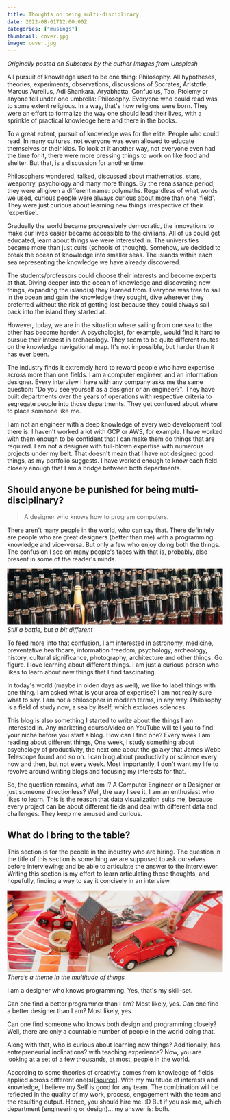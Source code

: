 ```yaml
---
title: Thoughts on being multi-disciplinary
date: 2022-08-01T12:00:00Z
categories: ["musings"]
thumbnail: cover.jpg
image: cover.jpg
---
```


_Originally posted on Substack by the author_
_Images from Unsplash_

All pursuit of knowledge used to be one thing: Philosophy. All hypotheses, theories, experiments, observations, discussions of Socrates, Aristotle, Marcus Aurelius, Adi Shankara, Aryabhatta, Confucius, Tao, Ptolemy or anyone fell under one umbrella: Philosophy. Everyone who could read was to some extent religious. In a way, that's how religions were born. They were an effort to formalize the way one should lead their lives, with a sprinkle of practical knowledge here and there in the books.

To a great extent, pursuit of knowledge was for the elite. People who could read. In many cultures, not everyone was even allowed to educate themselves or their kids. To look at it another way, not everyone even had the time for it, there were more pressing things to work on like food and shelter. But that, is a discussion for another time.

Philosophers wondered, talked, discussed about mathematics, stars, weaponry, psychology and many more things. By the renaissance period, they were all given a different name: polymaths. Regardless of what words we used, curious people were always curious about more than one 'field'. They were just curious about learning new things irrespective of their 'expertise'.

Gradually the world became progressively democratic, the innovations to make our lives easier became accessible to the civilians. All of us could get educated, learn about things we were interested in. The universities became more than just cults (schools of thought). Somehow, we decided to break the ocean of knowledge into smaller seas. The islands within each sea representing the knowledge we have already discovered.

The students/professors could choose their interests and become experts at that. Diving deeper into the ocean of knowledge and discovering new things, expanding the island(s) they learned from. Everyone was free to sail in the ocean and gain the knowledge they sought, dive wherever they preferred without the risk of getting lost because they could always sail back into the island they started at.

However, today, we are in the situation where sailing from one sea to the other has become harder. A psychologist, for example, would find it hard to pursue their interest in archaeology. They seem to be quite different routes on the knowledge navigational map. It's not impossible, but harder than it has ever been.

The industry finds it extremely hard to reward people who have expertise across more than one fields. I am a computer engineer, and an information designer. Every interview I have with any company asks me the same question: "Do you see yourself as a designer or an engineer?". They have built departments over the years of operations with respective criteria to segregate people into those departments. They get confused about where to place someone like me.

I am not an engineer with a deep knowledge of every web development tool there is. I haven't worked a lot with GCP or AWS, for example. I have worked with them enough to be confident that I can make them do things that are required. I am not a designer with full-blown expertise with numerous projects under my belt. That doesn't mean that I have not designed good things, as my portfolio suggests. I have worked enough to know each field closely enough that I am a bridge between both departments.

## Should anyone be punished for being multi-disciplinary?

> A designer who knows how to program computers.

There aren't many people in the world, who can say that. There definitely are people who are great designers (better than me) with a programming knowledge and vice-versa. But only a few who enjoy doing both the things. The confusion I see on many people's faces with that is, probably, also present in some of the reader's minds.

![A collection of nicely arranged bottles with the same shape and contents, except one that stands out](stand-out.webp)
_Still a bottle, but a bit different_

To feed more into that confusion, I am interested in astronomy, medicine, preventative healthcare, information freedom, psychology, archeology, history, cultural significance, photography, architecture and other things. Go figure. I love learning about different things. I am just a curious person who likes to learn about new things that I find fascinating.

In today's world (maybe in olden days as well), we like to label things with one thing. I am asked what is your area of expertise? I am not really sure what to say. I am not a philosopher in modern terms, in any way. Philosophy is a field of study now, a sea by itself, which excludes sciences.

This blog is also something I started to write about the things I am interested in. Any marketing course/video on YouTube will tell you to find your niche before you start a blog. How can I find one? Every week I am reading about different things, One week, I study something about psychology of productivity, the next one about the galaxy that James Webb Telescope found and so on. I can blog about productivity or science every now and then, but not every week. Most importantly, I don't want my life to revolve around writing blogs and focusing my interests for that.

So, the question remains, what am I? A Computer Engineer or a Designer or just someone directionless? Well, the way I see it, I am an enthusiast who likes to learn. This is the reason that data visualization suits me, because every project can be about different fields and deal with different data and challenges. They keep me amused and curious.

## What do I bring to the table?

This section is for the people in the industry who are hiring. The question in the title of this section is something we are supposed to ask ourselves before interviewing; and be able to articulate the answer to the interviewer. Writing this section is my effort to learn articulating those thoughts, and hopefully, finding a way to say it concisely in an interview.

![Table top with collection of things which are quite different from each other with a common theme of red colour](table.webp)
_There’s a theme in the multitude of things_

I am a designer who knows programming. Yes, that's my skill-set.

Can one find a better programmer than I am? Most likely, yes.
Can one find a better designer than I am? Most likely, yes.

Can one find someone who knows both design and programming closely? Well, there are only a countable number of people in the world doing that.

Along with that, who is curious about learning new things? Additionally, has entrepreneurial inclinations? with teaching experience? Now, you are looking at a set of a few thousands, at most, people in the world.

According to some theories of creativity comes from knowledge of fields applied across different one(s)[[source](https://www.sciencedirect.com/science/article/pii/B9780123750389002235)]. With my multitude of interests and knowledge, I believe my Self is good for any team. The combination will be reflected in the quality of my work, process, engagement with the team and the resulting output. Hence, you should hire me. :D But if you ask me, which department (engineering or design)… my answer is: both.
